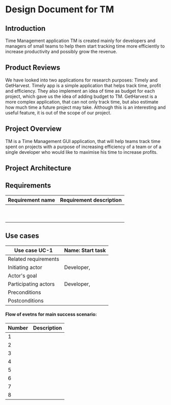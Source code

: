 # Design Document for TM 

## Introduction

Time Management application TM is created mainly for developers and managers of small teams to help them start tracking time more efficiently to increase productivity and possibly grow the revenue.

## Product Reviews

We have looked into two applications for research purposes: Timely and GetHarvest. Timely app is a simple application that helps track time, profit and efficiency. They also implement an idea of time as budget for each project, which gave us the idea of adding budget to TM.
GetHarvest is a more complex application, that can not only track time, but also estimate how much time a future project may take. Although this is an interesting and useful feature, it is out of the scope of our project.


## Project Overview

TM is a Time Management GUI application, that will help teams track time spent on projects with a purpose of increasing efficiency of a team or of a single developer who would like to maximise his time to increase profits.


## Project Architecture


## Requirements
| Requirement name | Requirement description |
|------------------|-------------------------|
|                  |                         |
|                  |                         |
|                  |                         |
|                  |                         |
|                  |                         |
|                  |                         |
|                  |                         |
|                  |                         |
|                  |                         |

## Use cases

| Use case UC-1             | Name: Start task              |
|---------------------------|-------------------------------|
| Related requirements      |                               |
| Initiating actor          | Developer,                    |
| Actor's goal              |                               |
| Participating actors      | Developer,                    |
| Preconditions             |                               |
| Postconditions            |                               |

#### Flow of evetns for main success scenario:

| Number |    Description          |
|--------|-------------------------|
| 1      |                         |
| 2      |                         |
| 3      |                         |
| 4      |                         |
| 5      |                         |
| 6      |                         |
| 7      |                         |
| 8      |                         |




